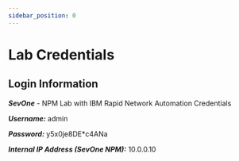 ```yaml
---
sidebar_position: 0
---
```


# Lab Credentials

## Login Information

***SevOne*** - NPM Lab with IBM Rapid Network Automation Credentials

***Username:***  admin 

***Password:***  y5x0je8DE*c4ANa

***Internal IP Address (SevOne NPM):***  10.0.0.10

